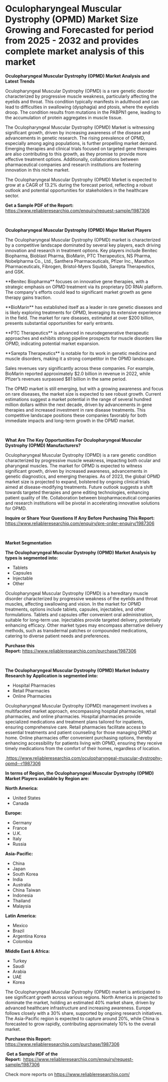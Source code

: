 <p><h1>Oculopharyngeal Muscular Dystrophy (OPMD) Market Size Growing and Forecasted for period from 2025 - 2032 and provides complete market analysis of this market</h1></p><p><strong>Oculopharyngeal Muscular Dystrophy (OPMD) Market Analysis and Latest Trends</strong></p>
<p><p>Oculopharyngeal Muscular Dystrophy (OPMD) is a rare genetic disorder characterized by progressive muscle weakness, particularly affecting the eyelids and throat. This condition typically manifests in adulthood and can lead to difficulties in swallowing (dysphagia) and ptosis, where the eyelids droop. The condition results from mutations in the PABPN1 gene, leading to the accumulation of protein aggregates in muscle tissue. </p><p>The Oculopharyngeal Muscular Dystrophy (OPMD) Market is witnessing significant growth, driven by increasing awareness of the disease and advancements in genetic research. The rising prevalence of OPMD, especially among aging populations, is further propelling market demand. Emerging therapies and clinical trials focused on targeted gene therapies are also contributing to this growth, as they promise to provide more effective treatment options. Additionally, collaborations between pharmaceutical companies and research institutions are fostering innovation in this niche market. </p><p>The Oculopharyngeal Muscular Dystrophy (OPMD) Market is expected to grow at a CAGR of 13.2% during the forecast period, reflecting a robust outlook and potential opportunities for stakeholders in the healthcare sector.</p></p>
<p><strong>Get a Sample PDF of the Report:&nbsp;</strong> <a href="https://www.reliableresearchiq.com/enquiry/request-sample/1987306?utm_campaign=2265&utm_medium=2&utm_source=Github&utm_content=ia&utm_term=09032025&utm_id=oculopharyngeal-muscular-dystrophy-opmd">https://www.reliableresearchiq.com/enquiry/request-sample/1987306</a></p>
<p>&nbsp;</p>
<p><strong>Oculopharyngeal Muscular Dystrophy (OPMD) Major Market Players</strong></p>
<p><p>The Oculopharyngeal Muscular Dystrophy (OPMD) market is characterized by a competitive landscape dominated by several key players, each driving innovation and research in treatment options. Key players include Benitec Biopharma, Bioblast Pharma, BioMarin, PTC Therapeutics, NS Pharma, Nobelpharma Co., Ltd., Santhera Pharmaceuticals, Pfizer Inc., Marathon Pharmaceuticals, Fibrogen, Bristol-Myers Squibb, Sarepta Therapeutics, and GSK.</p><p>**Benitec Biopharma** focuses on innovative gene therapies, with a strategic emphasis on OPMD treatment via its proprietary DD RNAi platform. The company's efforts could lead to significant market growth as gene therapy gains traction.</p><p>**BioMarin** has established itself as a leader in rare genetic diseases and is likely exploring treatments for OPMD, leveraging its extensive experience in the field. The market for rare diseases, estimated at over $200 billion, presents substantial opportunities for early entrants.</p><p>**PTC Therapeutics** is advanced in neurodegenerative therapeutic approaches and exhibits strong pipeline prospects for muscle disorders like OPMD, indicating potential market expansion.</p><p>**Sarepta Therapeutics** is notable for its work in genetic medicine and muscle disorders, making it a strong competitor in the OPMD landscape. </p><p>Sales revenues vary significantly across these companies. For example, BioMarin reported approximately $2.0 billion in revenue in 2022, while Pfizer’s revenues surpassed $81 billion in the same period. </p><p>The OPMD market is still emerging, but with a growing awareness and focus on rare diseases, the market size is expected to see robust growth. Current estimations suggest a market potential in the range of several hundred million dollars within the next decade, driven by advancements in gene therapies and increased investment in rare disease treatments. This competitive landscape positions these companies favorably for both immediate impacts and long-term growth in the OPMD market.</p></p>
<p>&nbsp;</p>
<p><strong>What Are The Key Opportunities For Oculopharyngeal Muscular Dystrophy (OPMD) Manufacturers?</strong></p>
<p><p>Oculopharyngeal Muscular Dystrophy (OPMD) is a rare genetic condition characterized by progressive muscle weakness, impacting both ocular and pharyngeal muscles. The market for OPMD is expected to witness significant growth, driven by increased awareness, advancements in genetic diagnostics, and emerging therapies. As of 2023, the global OPMD market size is projected to expand, bolstered by ongoing clinical trials aimed at disease-modifying treatments. Future outlook suggests a shift towards targeted therapies and gene editing technologies, enhancing patient quality of life. Collaboration between biopharmaceutical companies and research institutions will be pivotal in accelerating innovative solutions for OPMD.</p></p>
<p><strong>Inquire or Share Your Questions If Any Before Purchasing This Report:</strong> <a href="https://www.reliableresearchiq.com/enquiry/pre-order-enquiry/1987306?utm_campaign=2265&utm_medium=2&utm_source=Github&utm_content=ia&utm_term=09032025&utm_id=oculopharyngeal-muscular-dystrophy-opmd">https://www.reliableresearchiq.com/enquiry/pre-order-enquiry/1987306</a></p>
<p>&nbsp;</p>
<p><strong>Market Segmentation</strong></p>
<p><strong>The Oculopharyngeal Muscular Dystrophy (OPMD) Market Analysis by types is segmented into:</strong></p>
<p><ul><li>Tablets</li><li>Capsules</li><li>Injectable</li><li>Other</li></ul></p>
<p><p>Oculopharyngeal Muscular Dystrophy (OPMD) is a hereditary muscle disorder characterized by progressive weakness of the eyelids and throat muscles, affecting swallowing and vision. In the market for OPMD treatments, options include tablets, capsules, injectables, and other formulations. Tablets and capsules offer convenient oral administration, suitable for long-term use. Injectables provide targeted delivery, potentially enhancing efficacy. Other market types may encompass alternative delivery methods, such as transdermal patches or compounded medications, catering to diverse patient needs and preferences.</p></p>
<p><strong>Purchase this Report:&nbsp;</strong><a href="https://www.reliableresearchiq.com/purchase/1987306?utm_campaign=2265&utm_medium=2&utm_source=Github&utm_content=ia&utm_term=09032025&utm_id=oculopharyngeal-muscular-dystrophy-opmd">https://www.reliableresearchiq.com/purchase/1987306</a></p>
<p>&nbsp;</p>
<p><strong>The Oculopharyngeal Muscular Dystrophy (OPMD) Market Industry Research by Application is segmented into:</strong></p>
<p><ul><li>Hospital Pharmacies</li><li>Retail Pharmacies</li><li>Online Pharmacies</li></ul></p>
<p><p>Oculopharyngeal Muscular Dystrophy (OPMD) management involves a multifaceted market approach, encompassing hospital pharmacies, retail pharmacies, and online pharmacies. Hospital pharmacies provide specialized medications and treatment plans tailored for inpatients, ensuring comprehensive care. Retail pharmacies facilitate access to essential treatments and patient counseling for those managing OPMD at home. Online pharmacies offer convenient purchasing options, thereby enhancing accessibility for patients living with OPMD, ensuring they receive timely medications from the comfort of their homes, regardless of location.</p></p>
<p><a href="https://www.reliableresearchiq.com/oculopharyngeal-muscular-dystrophy-opmd--r1987306?utm_campaign=2265&utm_medium=2&utm_source=Github&utm_content=ia&utm_term=09032025&utm_id=oculopharyngeal-muscular-dystrophy-opmd">&nbsp;https://www.reliableresearchiq.com/oculopharyngeal-muscular-dystrophy-opmd--r1987306</a></p>
<p><strong>In terms of Region, the Oculopharyngeal Muscular Dystrophy (OPMD) Market Players available by Region are:</strong></p>
<p>
    <p> <strong> North America: </strong>
        <ul>
            <li>United States</li>
            <li>Canada</li>
        </ul>
        </p> 
    <p> <strong> Europe: </strong>
        <ul>
            <li>Germany</li>
            <li>France</li>
            <li>U.K.</li>
            <li>Italy</li>
            <li>Russia</li>
        </ul>
        </p> 
    <p> <strong> Asia-Pacific: </strong>
        <ul>
            <li>China</li>
            <li>Japan</li>
            <li>South Korea</li>
            <li>India</li>
            <li>Australia</li>
            <li>China Taiwan</li>
            <li>Indonesia</li>
            <li>Thailand</li>
            <li>Malaysia</li>
        </ul>
        </p> 
    <p> <strong> Latin America: </strong>
        <ul>
            <li>Mexico</li>
            <li>Brazil</li>
            <li>Argentina Korea</li>
            <li>Colombia</li>
        </ul>
        </p> 
    <p> <strong> Middle East & Africa: </strong>
        <ul>
            <li>Turkey</li>
            <li>Saudi</li>
            <li>Arabia</li>
            <li>UAE</li>
            <li>Korea</li>
        </ul>
    </p>
    </p>
<p><p>The Oculopharyngeal Muscular Dystrophy (OPMD) market is anticipated to see significant growth across various regions. North America is projected to dominate the market, holding an estimated 40% market share, driven by advanced healthcare infrastructure and increasing awareness. Europe follows closely with a 30% share, supported by ongoing research initiatives. The Asia-Pacific region is expected to capture around 20%, while China is forecasted to grow rapidly, contributing approximately 10% to the overall market.</p></p>
<p><strong>Purchase this Report: </strong><a href="https://www.reliableresearchiq.com/purchase/1987306?utm_campaign=2265&utm_medium=2&utm_source=Github&utm_content=ia&utm_term=09032025&utm_id=oculopharyngeal-muscular-dystrophy-opmd">https://www.reliableresearchiq.com/purchase/1987306</a></p>
<p>&nbsp;<strong>Get a Sample PDF of the Report:&nbsp;&nbsp;</strong><a href="https://www.reliableresearchiq.com/enquiry/request-sample/1987306?utm_campaign=2265&utm_medium=2&utm_source=Github&utm_content=ia&utm_term=09032025&utm_id=oculopharyngeal-muscular-dystrophy-opmd">https://www.reliableresearchiq.com/enquiry/request-sample/1987306</a></p>
<p><strong></strong></p>
<p>Check more reports on <a href="https://www.reliableresearchiq.com/?utm_campaign=2265&utm_medium=2&utm_source=Github&utm_content=ia&utm_term=09032025&utm_id=oculopharyngeal-muscular-dystrophy-opmd">https://www.reliableresearchiq.com/</a></p>